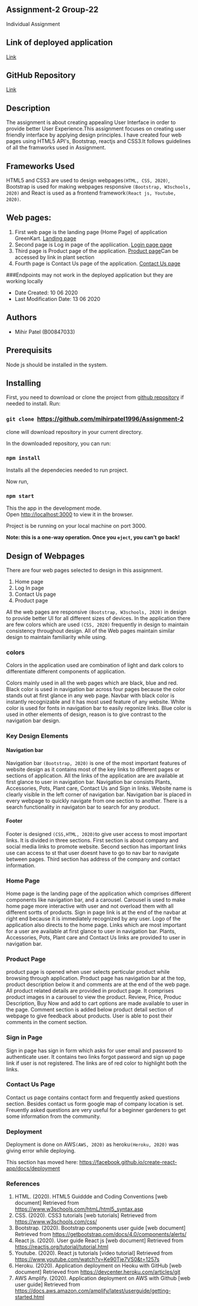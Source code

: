 ## Assignment-2 Group-22
Individual Assignment
## Link of deployed application
[Link](https://master.d26tebmvx4ent4.amplifyapp.com/)

## GitHub Repository
[Link](http://github.com/mihirpatel1996/Assignment-2)

 ## Description
The assignment is about creating appealing User Interface in order to provide better User Experience.This assignment focuses on creating user friendly interface 
by applying design principles. I have created four web pages using HTML5 API's, Bootstrap, reactjs and CSS3.It follows guidelines of all the framworks used in Assignment.


 ## Frameworks Used
HTML5 and CSS3 are used to design webpages`(HTML, CSS, 2020)`, 
Bootstrap is used for making webpages responsive `(Bootstrap, W3schools, 2020)` and
React is used as a frontend framework`(React js, Youtube, 2020)`.

 ## Web pages:
1. First web page is the landing page (Home Page) of application GreenKart. [Landing page](http://localhost:3000)
2. Second page is Log in page of the appliication. [Login page page](http://localhost:3000/login)
3. Third page is Product page of the application. [Product page](http://localhost:3000/product)Can be accessed by link in plant section
4. Fourth page is Contact Us page of the application. [Contact Us page](http://localhost:3000/contact)

###Endpoints may not work in the deployed application but they are working locally


* Date Created: 10 06 2020
* Last Modification Date: 13 06 2020

## Authors
* Mihir Patel (B00847033)


## Prerequisits
Node js should be installed in the system.

## Installing
First, you need to download or clone the project from [github repository](https://github.com/mihirpatel1996/Assignment-2) if needed to install.
Run:
### `git clone `https://github.com/mihirpatel1996/Assignment-2
clone will download repository in your current directory.

In the downloaded repository, you can run:
### `npm install`
Installs all the dependecies needed to run project.

Now run,
### `npm start`

This the app in the development mode.<br />
Open [http://localhost:3000](http://localhost:3000) to view it in the browser.

Project is be running on your local machine on port 3000.<br />

**Note: this is a one-way operation. Once you `eject`, you can’t go back!**

## Design of Webpages
There are four web pages selected to design in this assignment.

1. Home page
2. Log In page
3. Contact Us page
4. Product page

All the web pages are responsive `(Bootstrap, W3schools, 2020)` in design to provide better UI for all different sizes of devices.
In the application there are few colors which are used `(CSS, 2020)` frequently in design to maintain consistency throughout design.
All of the Web pages maintain similar design to maintain familiarity while using.


### colors
Colors in the application used are combination of light and dark colors to differentiate different components of application.

Colors mainly used in all the web pages which are black, blue and red.
Black color is used in navigation bar across four pages because the color stands out at first glance in any web page. Navbar with black color is instantly recognizable and it has most used feature of any website.
White color is used for fonts in navigation bar to easily regonize links.
Blue color is used in other elements of design, reason is to give contrast to the navigation bar design.

### Key Design Elements
#### Navigation bar
Navigation bar `(Bootstrap, 2020)` is one of the most important features of website design as it contains most of the key links to different pages or sections of application.
All the links of the application are are available at first glance to user in navigation bar.
Navigation bar consists Plants, Accessories, Pots, Plant care, Contact Us and Sign in links.
Website name is clearly visible in the left corner of navigation bar.
Navigation bar is placed in every webpage to quickly navigate from one section to another.
There is a search functionality in navigaton bar to search for any product.

#### Footer
Footer is designed `(CSS,HTML, 2020)`to give user access to most important links.
It is divided in three sections.
First section is about company and social media links to promote website.
Second section has important links use can access to st that user doesnt have to go to nav bar to navigate between pages.
Third section has address of the company and contact information.

### Home Page
Home page is the landing page of the application which comprises different components like navigation bar, and a carousel.
Carousel is used to make home page more interactive with user and not overload them with all different sortts of products.
Sign in page link is at the end of the navbar at right end because it is immediately recognized by any user.
Logo of the application also directs to the home page.
Links which are most important for a user are available at first glance to user in navigation bar.
Plants, Accessories, Pots, Plant care and Contact Us links are provided to user in navigation bar.

### Product Page
product page is opened when user selects perticular product while browsing through application.
Product page has navigation bar at the top, product description below it and comments are at the end of the web page.
All product related details are provided in product page.
It comprises product images in a carousel to view the product.
Review, Price, Produc Description, Buy Now and add to cart options are made available to user in the page.
Comment section is added below product detail section of webpage to give feedback about products.
User is able to post their comments in the coment section.

### Sign in Page
Sign in page has sign in form which asks for user email and password to authenticate user.
It contains two links forgot password and sign up page link if user is not registered.
The links are of red color to highlight both the links.

### Contact Us Page
Contact us page contains contact form and frequently asked questions section.
Besides contact us form google map of company location is set.
Freuently asked questions are very useful for a beginner gardeners to get some information from the community.


### Deployment

Deployment is done on AWS`(AWS, 2020)` as heroku`(Heroku, 2020)` was giving error while deploying.

This section has moved here: https://facebook.github.io/create-react-app/docs/deployment

### References
1. HTML. (2020). HTML5 Guiddde and Coding Conventions [web document] Retrieved from https://www.w3schools.com/htmL/html5_syntax.asp
2. CSS. (2020). CSS3 tutorials [web tutorials] Retrieved from https://www.w3schools.com/css/
3. Bootstrap. (2020). Bootstrap components user guide  [web document] Retrieved from https://getbootstrap.com/docs/4.0/components/alerts/
4. React js. (2020). User guide React js [web document] Retrieved from https://reactjs.org/tutorial/tutorial.html
5. Youtube. (2020). React js tutorials [video tutorial] Retrieved from https://www.youtube.com/watch?v=Ke90Tje7VS0&t=1257s
6. Heroku. (2020). Application deployment on Heoku with GitHub [web document] Retrieved from https://devcenter.heroku.com/articles/git
7. AWS Amplify. (2020). Application deployment on AWS with Github [web user guide] Retrieved from https://docs.aws.amazon.com/amplify/latest/userguide/getting-started.html





